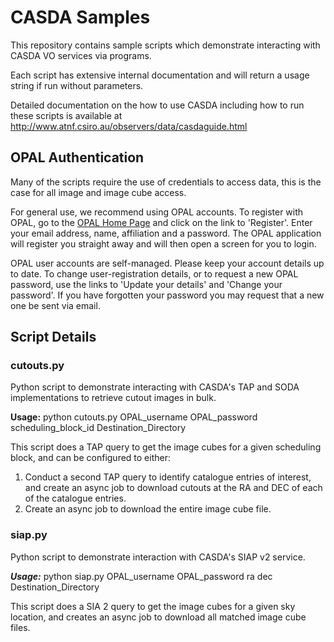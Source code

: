 # CASDA Samples

This repository contains sample scripts which demonstrate interacting with CASDA VO services via programs.

Each script has extensive internal documentation and will return a usage string if run without parameters.

Detailed documentation on the how to use CASDA including how to run these scripts is available at
http://www.atnf.csiro.au/observers/data/casdaguide.html

## OPAL Authentication

Many of the scripts require the use of credentials to access data, this is the case for all image and image cube access.  

For general use, we recommend using OPAL accounts. To register with OPAL, go to the 
[OPAL Home Page](http://opal.atnf.csiro.au/) and click on the link to 'Register'. Enter your email address, name, 
affiliation and a password. The OPAL application will register you straight away and will then open a screen for you
to login.

OPAL user accounts are self-managed. Please keep your account details up to date. To change user-registration details, 
or to request a new OPAL password, use the links to 'Update your details' and 'Change your password'. If you have 
forgotten your password you may request that a new one be sent via email. 

## Script Details

### cutouts.py

Python script to demonstrate interacting with CASDA's TAP and SODA implementations to retrieve cutout images in bulk.

**Usage:** python cutouts.py OPAL_username OPAL_password scheduling_block_id Destination_Directory

This script does a TAP query to get the image cubes for a given scheduling block, and can be configured to either:

1. Conduct a second TAP query to identify catalogue entries of interest, and create an async job to download cutouts 
at the RA and DEC of each of the catalogue entries.
2. Create an async job to download the entire image cube file.

### siap.py

Python script to demonstrate interaction with CASDA's SIAP v2 service.

***Usage:*** python siap.py OPAL_username OPAL_password ra dec Destination_Directory 

This script does a SIA 2 query to get the image cubes for a given sky location, and creates an async job to download 
all matched image cube files.

